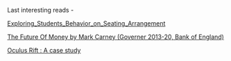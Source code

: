 




Last interesting reads -

[Exploring_Students_Behavior_on_Seating_Arrangement](https://github.com/soumilhooda/SoumilH/files/6344668/Exploring_Students_Behavior_on_Seating_Arrangement.pdf)

[The Future Of Money by Mark Carney (Governer 2013-20, Bank of England)](https://github.com/soumilhooda/soumilhooda.github.io/files/6134559/The.Future.Of.Money.Mark.Carney.Gov.Bank.of.England.pdf)

[Oculus Rift : A case study](https://github.com/soumilhooda/SoumilH/files/6154546/Intetain_cameraready.pdf)



